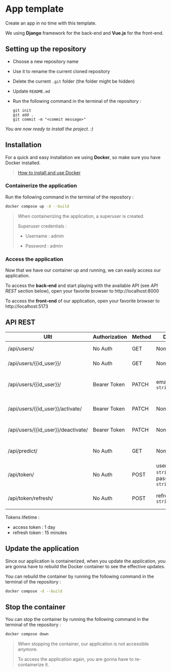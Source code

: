 # App template

Create an app in no time with this template.

We using **Django** framework for the back-end and **Vue.js** for the front-end.

## Setting up the repository

- Choose a new repository name

- Use it to rename the current cloned repository

- Delete the current `.git` folder (the folder might be hidden)

- Update `README.md`

- Run the following command in the terminal of the repository :
  
  ```git
  git init
  git add .
  git commit -m "<commit message>"
  ```

*You are now ready to install the project. :)*

## Installation

For a quick and easy installation we using **Docker**, so make sure you have Docker installed.

> [How to install and use Docker](https://docs.docker.com/)

### Containerize the application

Run the following command in the terminal of the repository :

```bash
docker compose up -d --build
```

> When containerizing the application, a superuser is created.
>
> Superuser credentials :
>
> - Username : admin
>
> - Password : admin

### Access the application

Now that we have our container up and running, we can easily access our application.

To access the **back-end** and start playing with the available API (see *API REST* section below), open your favorite browser to http://localhost:8000 

To access the **front-end** of our application, open your favorite browser to http://localhost:5173

## API REST

| URI                                | Authorization | Method | Data                                   | Description                  |
| ---------------------------------- | ------------- | ------ | -------------------------------------- | ---------------------------- |
| /api/users/                        | No Auth       | GET    | None                                   | List of users                |
| /api/users/{{id_user}}/            | No Auth       | GET    | None                                   | User instance                |
| /api/users/{{id_user}}/            | Bearer Token  | PATCH  | email: `string`                        | Update user's instance email |
| /api/users/{{id_user}}/activate/   | Bearer Token  | PATCH  | None                                   | Activate user instance       |
| /api/users/{{id_user}}/deactivate/ | Bearer Token  | PATCH  | None                                   | Deactivate user instance     |
| /api/predict/                      | No Auth       | GET    | None                                   | Dummy price prediction       |
| /api/token/                        | No Auth       | POST   | username: `string`, password: `string` | Access and refresh tokens    |
| /api/token/refresh/                | No Auth       | POST   | refresh: `string`                      | New access token             |

Tokens lifetime :

- access token : 1 day
- refresh token : 15 minutes

## Update the application

Since our application is containerized, when you update the application, you are gonna have to rebuild the Docker container to see the effective updates.

You can rebuild the container by running the following command in the terminal of the repository :

```bash
docker compose -d --build
```

## Stop the container

You can stop the container by running the following command in the terminal of the repository :

```bash
docker compose down
```

> When stopping the container, our application is not accessible anymore.
>
> To access the application again, you are gonna have to re-containerize it.
